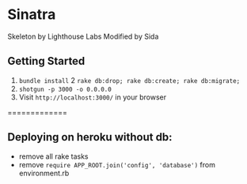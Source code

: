 Sinatra
=============

Skeleton by Lighthouse Labs
Modified by Sida

## Getting Started

1. `bundle install`
2 `rake db:drop; rake db:create; rake db:migrate;`
3. `shotgun -p 3000 -o 0.0.0.0`
4. Visit `http://localhost:3000/` in your browser

=============

## Deploying on heroku without db:

- remove all rake tasks
- remove `require APP_ROOT.join('config', 'database')` from environment.rb
